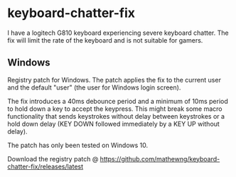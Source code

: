 # keyboard-chatter-fix
I have a logitech G810 keyboard experiencing severe keyboard chatter.
The fix will limit the rate of the keyboard and is not suitable for gamers.

## Windows
Registry patch for Windows.
The patch applies the fix to the current user and the default "user" (the user for Windows login screen).

The fix introduces a 40ms debounce period and a minimum of 10ms period to hold down a key to accept the keypress. This might break some macro functionality that sends keystrokes without delay between keystrokes or a hold down delay (KEY DOWN followed immediately by a KEY UP without delay).

The patch has only been tested on Windows 10.

Download the registry patch @ https://github.com/mathewng/keyboard-chatter-fix/releases/latest
